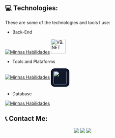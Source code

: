 ## :computer: Technologies:

These are some of the technologies and tools I use:

- Back-End

[![Minhas Habilidades](https://skillicons.dev/icons?i=python,dotnet)](https://skillicons.dev) 
<a href="https://learn.microsoft.com/dotnet/visual-basic/">
  <img src="https://upload.wikimedia.org/wikipedia/commons/4/40/VB.NET_Logo.svg" alt="VB.NET" width="48"/>
</a>



- Tools and Plataforms

[![Minhas Habilidades](https://skillicons.dev/icons?i=pycharm,vscode,visualstudio)](https://skillicons.dev)
<a href="https://www.microsoft.com/microsoft-365/access" title="Microsoft Access">
  <img
    src="https://upload.wikimedia.org/wikipedia/commons/f/f1/Microsoft_Office_Access_%282019-present%29.svg"
    alt="Microsoft Access"
    height="44"
    style="padding:8px;background:#0f172a;border-radius:12px;margin-right:8px;vertical-align:middle;">
</a>



- Database

[![Minhas Habilidades](https://skillicons.dev/icons?i=mysql)](https://skillicons.dev)




## 📞 Contact Me:
<div align="center"> 
  <a href="https://api.whatsapp.com/send/?phone=%2B5511978470917&text&app_absent=0" target="_blank"><img src="https://img.shields.io/badge/WhatsApp-25D366?style=for-the-badge&logo=whatsapp&logoColor=white" target="_blank"></a>
  <a href = "mailto:lukasserete@gmail.com"><img src="https://img.shields.io/badge/-Gmail-%23333?style=for-the-badge&logo=gmail&logoColor=white" target="_blank"></a>
  <a href="https://www.linkedin.com/in/lucasserete/" target="_blank"><img src="https://img.shields.io/badge/-LinkedIn-%230077B5?style=for-the-badge&logo=linkedin&logoColor=white" target="_blank"></a>   
</div>
